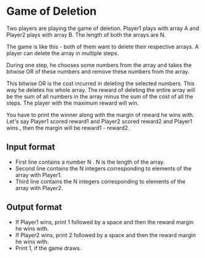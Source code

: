 # Game of Deletion

Two players are playing the game of deletion. Player1 plays with array A and Player2 plays with array B. The length of both the arrays are N.

The game is like this - both of them want to delete their respective arrays. A player can delete the array in multiple steps.

During one step, he chooses some numbers from the array and takes the bitwise OR of these numbers and remove these numbers from the array.

This bitwise OR is the cost incurred in deleting the selected numbers. This way he deletes his whole array. The reward of deleting the entire array will be the sum of all numbers in the array minus the sum of the cost of all the steps.
The player with the maximum reward will win.

You have to print the winner along with the margin of reward he wins with. Let's say Player1 scored reward1 and Player2 scored reward2 and Player1 wins , then the margin will be reward1 - reward2.

## Input format

- First line contains a number N . N is the length of the array.
- Second line contains the N integers corresponding to elements of the array with Player1.
- Third line contains the N integers corresponding to elements of the array with Player2.

## Output format

- If Player1 wins, print 1 followed by a space and then the reward margin he wins with.
- If Player2 wins, print 2 followed by a space and then the reward margin he wins with.
- Print 1, if the game draws.
